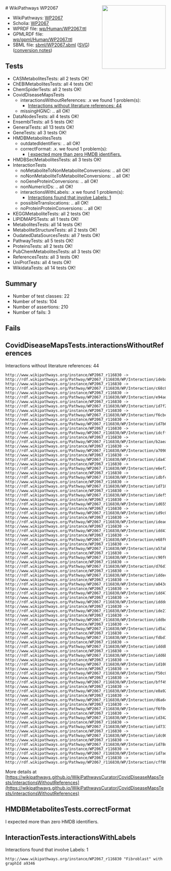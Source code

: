 <img style="float: right; width: 200px" src="../logo.png" />
# WikiPathways WP2067

* WikiPathways: [WP2067](https://identifiers.org/wikipathways:WP2067)
* Scholia: [WP2067](https://scholia.toolforge.org/wikipathways/WP2067)
* WPRDF file: [wp/Human/WP2067.ttl](../wp/Human/WP2067.ttl)
* GPMLRDF file: [wp/gpml/Human/WP2067.ttl](../wp/gpml/Human/WP2067.ttl)
* SBML file: [sbml/WP2067.sbml](../sbml/WP2067.sbml) ([SVG](../sbml/WP2067.svg)) ([conversion notes](../sbml/WP2067.txt))

## Tests
* CASMetabolitesTests: all 2 tests OK!
* ChEBIMetabolitesTests: all 4 tests OK!
* ChemSpiderTests: all 2 tests OK!
* CovidDiseaseMapsTests
    * interactionsWithoutReferences: .x we found 1 problem(s):
        * [Interactions without literature references: 44](#9701cd42)
    * missingHGNC: .. all OK!
* DataNodesTests: all 4 tests OK!
* EnsemblTests: all 5 tests OK!
* GeneralTests: all 13 tests OK!
* GeneTests: all 3 tests OK!
* HMDBMetabolitesTests
    * outdatedIdentifiers: .. all OK!
    * correctFormat: .x. we found 1 problem(s):
        * [I expected more than zero HMDB identifiers.](#ad154c1e)
* HMDBSecMetabolitesTests: all 3 tests OK!
* InteractionTests
    * noMetaboliteToNonMetaboliteConversions: .. all OK!
    * noNonMetaboliteToMetaboliteConversions: .. all OK!
    * noGeneProteinConversions: .. all OK!
    * nonNumericIDs: .. all OK!
    * interactionsWithLabels: .x we found 1 problem(s):
        * [Interactions found that involve Labels: 1](#630d2678)
    * possibleTranslocations: .. all OK!
    * noProteinProteinConversions: .. all OK!
* KEGGMetaboliteTests: all 2 tests OK!
* LIPIDMAPSTests: all 1 tests OK!
* MetabolitesTests: all 14 tests OK!
* MetaboliteStructureTests: all 2 tests OK!
* OudatedDataSourcesTests: all 7 tests OK!
* PathwayTests: all 5 tests OK!
* ProteinsTests: all 2 tests OK!
* PubChemMetabolitesTests: all 3 tests OK!
* ReferencesTests: all 3 tests OK!
* UniProtTests: all 4 tests OK!
* WikidataTests: all 14 tests OK!


## Summary

* Number of test classes: 22
* Number of tests: 104
* Number of assertions: 210
* Number of fails: 3

## Fails

<a name="9701cd42" />

## CovidDiseaseMapsTests.interactionsWithoutReferences

Interactions without literature references: 44
```
http://www.wikipathways.org/instance/WP2067_r116830 -> http://rdf.wikipathways.org/Pathway/WP2067_r116830/WP/Interaction/ideba7867b
http://www.wikipathways.org/instance/WP2067_r116830 -> http://rdf.wikipathways.org/Pathway/WP2067_r116830/WP/Interaction/c68c0
http://www.wikipathways.org/instance/WP2067_r116830 -> http://rdf.wikipathways.org/Pathway/WP2067_r116830/WP/Interaction/e94ad
http://www.wikipathways.org/instance/WP2067_r116830 -> http://rdf.wikipathways.org/Pathway/WP2067_r116830/WP/Interaction/id7f29fdf4
http://www.wikipathways.org/instance/WP2067_r116830 -> http://rdf.wikipathways.org/Pathway/WP2067_r116830/WP/Interaction/f6cbc
http://www.wikipathways.org/instance/WP2067_r116830 -> http://rdf.wikipathways.org/Pathway/WP2067_r116830/WP/Interaction/id7b65c87f
http://www.wikipathways.org/instance/WP2067_r116830 -> http://rdf.wikipathways.org/Pathway/WP2067_r116830/WP/Interaction/idcff71729
http://www.wikipathways.org/instance/WP2067_r116830 -> http://rdf.wikipathways.org/Pathway/WP2067_r116830/WP/Interaction/b2aea
http://www.wikipathways.org/instance/WP2067_r116830 -> http://rdf.wikipathways.org/Pathway/WP2067_r116830/WP/Interaction/a7098
http://www.wikipathways.org/instance/WP2067_r116830 -> http://rdf.wikipathways.org/Pathway/WP2067_r116830/WP/Interaction/ida4729837
http://www.wikipathways.org/instance/WP2067_r116830 -> http://rdf.wikipathways.org/Pathway/WP2067_r116830/WP/Interaction/e6ef2
http://www.wikipathways.org/instance/WP2067_r116830 -> http://rdf.wikipathways.org/Pathway/WP2067_r116830/WP/Interaction/idbfc5c96a
http://www.wikipathways.org/instance/WP2067_r116830 -> http://rdf.wikipathways.org/Pathway/WP2067_r116830/WP/Interaction/id71015447
http://www.wikipathways.org/instance/WP2067_r116830 -> http://rdf.wikipathways.org/Pathway/WP2067_r116830/WP/Interaction/idef59ebbc
http://www.wikipathways.org/instance/WP2067_r116830 -> http://rdf.wikipathways.org/Pathway/WP2067_r116830/WP/Interaction/id65553ec5
http://www.wikipathways.org/instance/WP2067_r116830 -> http://rdf.wikipathways.org/Pathway/WP2067_r116830/WP/Interaction/id9c0ef9a8
http://www.wikipathways.org/instance/WP2067_r116830 -> http://rdf.wikipathways.org/Pathway/WP2067_r116830/WP/Interaction/idead8c040
http://www.wikipathways.org/instance/WP2067_r116830 -> http://rdf.wikipathways.org/Pathway/WP2067_r116830/WP/Interaction/idd4119ea4
http://www.wikipathways.org/instance/WP2067_r116830 -> http://rdf.wikipathways.org/Pathway/WP2067_r116830/WP/Interaction/e68f6
http://www.wikipathways.org/instance/WP2067_r116830 -> http://rdf.wikipathways.org/Pathway/WP2067_r116830/WP/Interaction/a57ab
http://www.wikipathways.org/instance/WP2067_r116830 -> http://rdf.wikipathways.org/Pathway/WP2067_r116830/WP/Interaction/c90f6
http://www.wikipathways.org/instance/WP2067_r116830 -> http://rdf.wikipathways.org/Pathway/WP2067_r116830/WP/Interaction/d76d1
http://www.wikipathways.org/instance/WP2067_r116830 -> http://rdf.wikipathways.org/Pathway/WP2067_r116830/WP/Interaction/iddec9ee26
http://www.wikipathways.org/instance/WP2067_r116830 -> http://rdf.wikipathways.org/Pathway/WP2067_r116830/WP/Interaction/a043d
http://www.wikipathways.org/instance/WP2067_r116830 -> http://rdf.wikipathways.org/Pathway/WP2067_r116830/WP/Interaction/idd47a2a4a
http://www.wikipathways.org/instance/WP2067_r116830 -> http://rdf.wikipathways.org/Pathway/WP2067_r116830/WP/Interaction/idddd4b8c0
http://www.wikipathways.org/instance/WP2067_r116830 -> http://rdf.wikipathways.org/Pathway/WP2067_r116830/WP/Interaction/ide21e151f
http://www.wikipathways.org/instance/WP2067_r116830 -> http://rdf.wikipathways.org/Pathway/WP2067_r116830/WP/Interaction/iddbd06129
http://www.wikipathways.org/instance/WP2067_r116830 -> http://rdf.wikipathways.org/Pathway/WP2067_r116830/WP/Interaction/id5a30d688
http://www.wikipathways.org/instance/WP2067_r116830 -> http://rdf.wikipathways.org/Pathway/WP2067_r116830/WP/Interaction/fdbd7
http://www.wikipathways.org/instance/WP2067_r116830 -> http://rdf.wikipathways.org/Pathway/WP2067_r116830/WP/Interaction/idddb62001
http://www.wikipathways.org/instance/WP2067_r116830 -> http://rdf.wikipathways.org/Pathway/WP2067_r116830/WP/Interaction/idd6bff2b
http://www.wikipathways.org/instance/WP2067_r116830 -> http://rdf.wikipathways.org/Pathway/WP2067_r116830/WP/Interaction/id1083d9aa
http://www.wikipathways.org/instance/WP2067_r116830 -> http://rdf.wikipathways.org/Pathway/WP2067_r116830/WP/Interaction/f50c0
http://www.wikipathways.org/instance/WP2067_r116830 -> http://rdf.wikipathways.org/Pathway/WP2067_r116830/WP/Interaction/bff49
http://www.wikipathways.org/instance/WP2067_r116830 -> http://rdf.wikipathways.org/Pathway/WP2067_r116830/WP/Interaction/e0a92
http://www.wikipathways.org/instance/WP2067_r116830 -> http://rdf.wikipathways.org/Pathway/WP2067_r116830/WP/Interaction/d6a6c
http://www.wikipathways.org/instance/WP2067_r116830 -> http://rdf.wikipathways.org/Pathway/WP2067_r116830/WP/Interaction/f6f0c
http://www.wikipathways.org/instance/WP2067_r116830 -> http://rdf.wikipathways.org/Pathway/WP2067_r116830/WP/Interaction/id342ecf7c
http://www.wikipathways.org/instance/WP2067_r116830 -> http://rdf.wikipathways.org/Pathway/WP2067_r116830/WP/Interaction/id7333093c
http://www.wikipathways.org/instance/WP2067_r116830 -> http://rdf.wikipathways.org/Pathway/WP2067_r116830/WP/Interaction/idc00dc16d
http://www.wikipathways.org/instance/WP2067_r116830 -> http://rdf.wikipathways.org/Pathway/WP2067_r116830/WP/Interaction/id78d3bad9
http://www.wikipathways.org/instance/WP2067_r116830 -> http://rdf.wikipathways.org/Pathway/WP2067_r116830/WP/Interaction/id7ade4abe
http://www.wikipathways.org/instance/WP2067_r116830 -> http://rdf.wikipathways.org/Pathway/WP2067_r116830/WP/Interaction/cff80
```

More details at [https://wikipathways.github.io/WikiPathwaysCurator/CovidDiseaseMapsTests/interactionsWithoutReferences](https://wikipathways.github.io/WikiPathwaysCurator/CovidDiseaseMapsTests/interactionsWithoutReferences)

<a name="ad154c1e" />

## HMDBMetabolitesTests.correctFormat

I expected more than zero HMDB identifiers.
<a name="630d2678" />

## InteractionTests.interactionsWithLabels

Interactions found that involve Labels: 1
```
http://www.wikipathways.org/instance/WP2067_r116830 "Fibroblast" with graphId a9346
```

